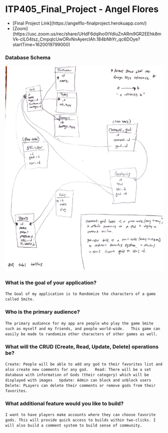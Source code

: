  # ITP405_Final_Project - Angel Flores

<ul>
<li> [Final Project Link](https://angelflo-finalproject.herokuapp.com/) </li>
<li>[Zoom](https://usc.zoom.us/rec/share/UHdF6dqlho0tYdIuZnARm9GR2EEhk8mVk-cIL04tsz_CmpqlcUwORvNnAyerclAh.184bNhYr_qc6DOye?startTime=1620019799000)</li>
</ul>

### Database Schema  

![Database Schema!](public/assets/0001.jpg)


### What is the goal of your application?

`The Goal of my application is to Randomize the characters of a game called Smite.  
`

### Who is the primary audience?

`
The primary audience for my app are people who play the game Smite such as myself and my friends, and people world-wide.  
This game can easily be made to randomize other characters of other games as well.  
`

### What will the CRUD (Create, Read, Update, Delete) operations be?

`
Create: People will be able to add any god to their favorites list and also create new comments for any god.  
Read: There will be a set database with information of Gods (their category) which will be displayed with images  
Update: Admin can block and unblock users
Delete: PLayers can delete their comments or remove gods from their favorites.  
`

### What additional feature would you like to build?

`
I want to have players make accounts where they can choose favorite gods. This will provide quick access to builds within two-clicks.
I will also build a comment system to build sense of community.  
`